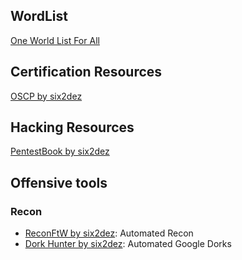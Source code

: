 ## WordList
﻿[One World List For All](https://github.com/six2dez/OneListForAll)

## Certification Resources
[OSCP by six2dez](https://github.com/six2dez/OSCP-Human-Guide)

## Hacking Resources
[PentestBook by six2dez](https://github.com/six2dez/pentest-book)

## Offensive tools
### Recon
- [ReconFtW by six2dez](https://github.com/six2dez/pentest-book): Automated Recon
- [Dork Hunter by six2dez](https://github.com/six2dez/dorks_hunter/tree/main): Automated Google Dorks

